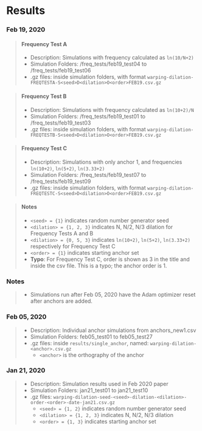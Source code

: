 # Results

### Feb 19, 2020
>#### Frequency Test A
> * Description: Simulations with frequency calculated as `ln(10/N+2)`
> * Simulation Folders: /freq_tests/feb19_test04 to /freq_tests/feb19_test06
> * .gz files: inside simulation folders, with format `warping-dilation-FREQTESTA-S<seed>D<dilation>O<order>FEB19.csv.gz`

>#### Frequency Test B
> * Description: Simulations with frequency calculated as `ln(10+2)/N`
> * Simulation Folders: /freq_tests/feb19_test01 to /freq_tests/feb19_test03
> * .gz files: inside simulation folders, with format `warping-dilation-FREQTESTB-S<seed>D<dilation>O<order>FEB19.csv.gz`

>#### Frequency Test C
> * Description: Simulations with only anchor 1, and frequencies `ln(10+2)`, `ln(5+2)`, `ln(3.33+2)`
> * Simulation Folders: /freq_tests/feb19_test07 to /freq_tests/feb19_test09
> * .gz files: inside simulation folders, with format `warping-dilation-FREQTESTC-S<seed>D<dilation>O<order>FEB19.csv.gz`

>#### Notes
>    * `<seed> = {1}` indicates random number generator seed
>    * `<dilation> = {1, 2, 3}` indicates N, N/2, N/3 dilation for Frequency Tests A and B
>    * `<dilation> = {0, 5, 3}` indicates `ln(10+2)`, `ln(5+2)`, `ln(3.33+2)` respectively for Frequency Test C
>    * `<order> = {1}` indicates starting anchor set
>    * **Typo**: For Frequency Test C, order is shown as 3 in the title and inside the csv file. This is a typo; the anchor order is 1.


### Notes
> * Simulations run after Feb 05, 2020 have the Adam optimizer reset after anchors are added.

### Feb 05, 2020
> * Description: Individual anchor simulations from anchors_new1.csv
> * Simulation Folders: feb05_test01 to feb05_test27
> * .gz files: inside `results/single_anchor`, named: `warping-dilation-<anchor>.csv.gz`
>    * `<anchor>` is the orthography of the anchor

### Jan 21, 2020
 > * Description: Simulation results used in Feb 2020 paper
 > * Simulation Folders: jan21_test01 to jan21_test10
 > * .gz files: `warping-dilation-seed-<seed>-dilation-<dilation>-order-<order>-date-jan21.csv.gz`
 >    * `<seed> = {1, 2}` indicates random number generator seed
 >    * `<dilation> = {1, 2, 3}` indicates N, N/2, N/3 dilation
 >    * `<order> = {1, 3}` indicates starting anchor set
     

